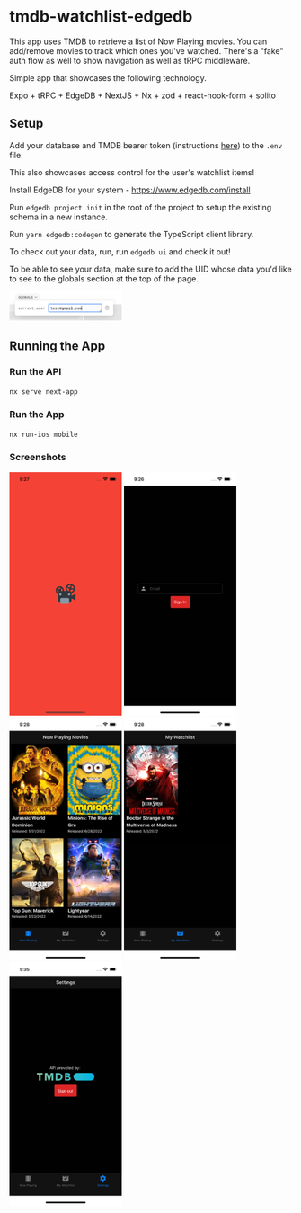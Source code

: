 # tmdb-watchlist-edgedb

This app uses TMDB to retrieve a list of Now Playing movies.  You can add/remove movies to track which ones you've watched.  There's a "fake" auth flow as well to show navigation as well as tRPC middleware.

Simple app that showcases the following technology.

Expo + tRPC + EdgeDB + NextJS + Nx + zod + react-hook-form + solito

## Setup

Add your database and TMDB bearer token (instructions [here](https://www.themoviedb.org/documentation/api?language=en-US)) to the `.env` file.

This also showcases access control for the user's watchlist items!

Install EdgeDB for your system - https://www.edgedb.com/install

Run `edgedb project init` in the root of the project to setup the existing schema in a new instance.

Run `yarn edgedb:codegen` to generate the TypeScript client library.

To check out your data, run, run `edgedb ui` and check it out!

To be able to see your data, make sure to add the UID whose data you'd like to see to the globals section at the top of the page.

<img src="./edgedb-globals.png" width="200" />

## Running the App

### Run the API

`nx serve next-app`

### Run the App

`nx run-ios mobile`

### Screenshots

<img src="./ss-splash.png" width="200" />
<img src="./ss-signin.png" width="200"/>
<img src="./ss-nowplaying.png" width="200"/>
<img src="./ss-mywatchlist.png" width="200"/>
<img src="./ss-signout.png" width="200"/>

